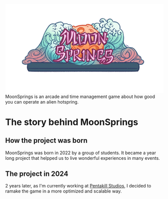 ![Imagen de título del juego MoonSprings](/resources/MoonSpringsTitle.png)
MoonSprings is an arcade and time management game about how good you can operate an alien hotspring.

# The story behind MoonSprings
## How the project was born
MoonSprings was born in 2022 by a group of students. 
It became a year long project that helpped us to live wonderful experiences in many events.

## The project in 2024
2 years later, as I'm currently working at [Pentakill Studios](https://pentakillstudios.com), I decided to ramake the game in a more optimized and scalable way.
